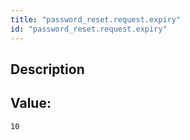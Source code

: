 ```yaml
---
title: "password_reset.request.expiry"
id: "password_reset.request.expiry"
---
```

## Description



## Value: 
```
10
```